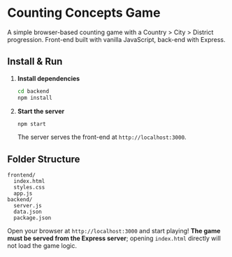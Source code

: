 # Counting Concepts Game

A simple browser-based counting game with a Country > City > District progression. Front-end built with vanilla JavaScript, back-end with Express.

## Install & Run

1. **Install dependencies**
   ```bash
   cd backend
   npm install
   ```

2. **Start the server**
   ```bash
   npm start
   ```
   The server serves the front-end at `http://localhost:3000`.

## Folder Structure
```
frontend/
  index.html
  styles.css
  app.js
backend/
  server.js
  data.json
  package.json
```

Open your browser at `http://localhost:3000` and start playing! **The game must be
served from the Express server**; opening `index.html` directly will not load the
game logic.
